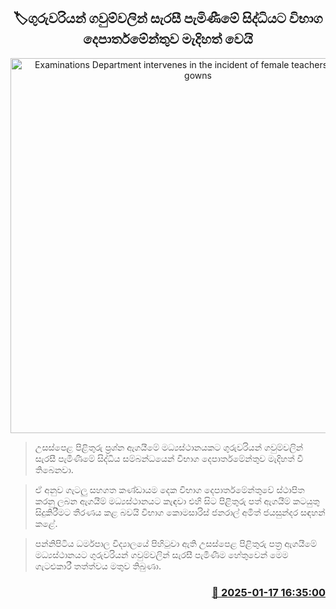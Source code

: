 <p align='center'><b><h2 align='center' title='Examinations Department intervenes in the incident of female teachers arriving in gowns'>🏷ගුරුවරියන් ගවුම්වලින් සැරසී පැමිණීමේ සිද්ධියට විභාග දෙපාර්තමේන්තුව මැදිහත් වෙයි</h2></b></p>
<p align='center'><img src='https://helakuru.sgp1.cdn.digitaloceanspaces.com/esana/images/lib/exam%20go-archived.jpg' width='600' alt='Examinations Department intervenes in the incident of female teachers arriving in gowns'></p>

> උසස්පෙළ පිළිතුරු ප්‍රශ්න ඇගයීමේ මධ්‍යස්ථානයකට ගුරුවරියන් ගවුම්වලින් සැරසී පැමිණීමේ සිද්ධිය සම්බන්ධයෙන් විභාග දෙපාර්තමේන්තුව මැදිහත් වී තිබෙනවා.

> ඒ අනුව ගැටලු සහගත කණ්ඩායම දෙක විභාග දෙපාර්තමේන්තුවේ ස්ථාපිත කරනු ලබන ඇගයීම් මධ්‍යස්ථානයට කැඳවා එහි සිට පිළිතුරු පත් ඇගයීම් කටයුතු සිදුකිරීමට තීරණය කළ බවයි විභාග කොමසාරිස් ජනරාල් අමිත් ජයසුන්දර සඳහන් කළේ.

> පන්නිපිටිය ධර්මපාල විද්‍යාලයේ පිහිටුවා ඇති උසස්පෙළ පිළිතුරු පත්‍ර ඇගයීමේ මධ්‍යස්ථානයට ගුරුවරියන් ගවුම්වලින් සැරසී පැමිණීම හේතුවෙන් මෙම ගැටළුකාරී තත්ත්වය මතුව තිබුණා. 



<h3 align='right'><a href='https://www.helakuru.lk/esana/p/106653/'>📅 2025-01-17 16:35:00</a></h3>
